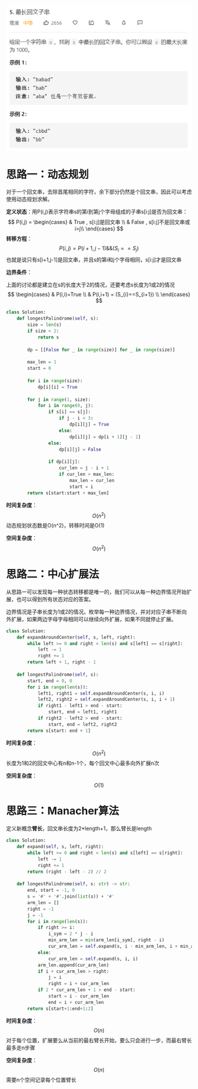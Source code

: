 ![Alt text](./images/1.png)

# 思路一：动态规划

对于一个回文串，去除首尾相同的字符，余下部分仍然是个回文串，因此可以考虑使用动态规划求解。

**定义状态**：用P(i,j)表示字符串s的第i到第j个字母组成的子串s[i:j]是否为回文串：
$$
P(i,j) = 
\begin{cases} 
	& True , s[i:j]是回文串 \\
	& False , s[i:j]不是回文串或i>j\\
\end{cases}
$$
**转移方程**：
$$
P(i,j) = P(i+1,j-1) \&\& (S_{i}==S_{j})
$$
也就是说只有s[i+1,j-1]是回文串，并且s的第i和j个字母相同，s[i:j]才是回文串

**边界条件**：

上面的讨论都是建立在s的长度大于2的情况，还要考虑s长度为1或2的情况
$$
\begin{cases} 
 & P(i,i)=True \\
 & P(i,i+1) = (S_{i}==S_{i+1}) \\
\end{cases}
$$

```python
class Solution:
    def longestPalindrome(self, s):
        size = len(s)
        if size < 2:
            return s

        dp = [[False for _ in range(size)] for _ in range(size)]

        max_len = 1
        start = 0

        for i in range(size):
            dp[i][i] = True

        for j in range(1, size):
            for i in range(0, j):
                if s[i] == s[j]:
                    if j - i < 3:
                        dp[i][j] = True
                    else:
                        dp[i][j] = dp[i + 1][j - 1]
                else:
                    dp[i][j] = False

                if dp[i][j]:
                    cur_len = j - i + 1
                    if cur_len > max_len:
                        max_len = cur_len
                        start = i
        return s[start:start + max_len] 
```

**时间复杂度**：
$$
O(n^{2})
$$
动态规划状态数是O(n^2)，转移时间是O(1)

**空间复杂度**：
$$
O(n^{2})
$$


# 思路二：中心扩展法

从思路一可以发现每一种状态转移都是唯一的，我们可以从每一种边界情况开始扩展，也可以得到所有状态对应的答案。

边界情况是子串长度为1或2的情况。枚举每一种边界情况，并对对应子串不断向外扩展，如果两边字母字母相同可以继续向外扩展，如果不同就停止扩展。

```python
class Solution:
    def expandAroundCenter(self, s, left, right):
        while left >= 0 and right < len(s) and s[left] == s[right]:
            left -= 1
            right += 1
        return left + 1, right - 1

    def longestPalindrome(self, s):
        start, end = 0, 0
        for i in range(len(s)):
            left1, right1 = self.expandAroundCenter(s, i, i)
            left2, right2 = self.expandAroundCenter(s, i, i + 1)
            if right1 - left1 > end - start:
                start, end = left1, right1
            if right2 - left2 > end - start:
                start, end = left2, right2
        return s[start: end + 1]
```

**时间复杂度**：
$$
O(n^{2})
$$
长度为1和2的回文中心有n和n-1个，每个回文中心最多向外扩展n次

**空间复杂度**：
$$
O(1)
$$

# 思路三：Manacher算法

定义新概念**臂长**，回文串长度为2*length+1，那么臂长是length

```python
class Solution:
    def expand(self, s, left, right):
        while left >= 0 and right < len(s) and s[left] == s[right]:
            left -= 1
            right += 1
        return (right - left - 2) // 2

    def longestPalindrome(self, s: str) -> str:
        end, start = -1, 0
        s = '#' + '#'.join(list(s)) + '#'
        arm_len = []
        right = -1
        j = -1
        for i in range(len(s)):
            if right >= i:
                i_sym = 2 * j - i
                min_arm_len = min(arm_len[i_sym], right - i)
                cur_arm_len = self.expand(s, i - min_arm_len, i + min_arm_len)
            else:
                cur_arm_len = self.expand(s, i, i)
            arm_len.append(cur_arm_len)
            if i + cur_arm_len > right:
                j = i
                right = i + cur_arm_len
            if 2 * cur_arm_len + 1 > end - start:
                start = i - cur_arm_len
                end = i + cur_arm_len
        return s[start+1:end+1:2]

```

**时间复杂度**：
$$
O(n)
$$
对于每个位置，扩展要么从当前的最右臂长开始，要么只会进行一步，而最右臂长最多走n步骤

**空间复杂度**：
$$
O(n)
$$
需要n个空间记录每个位置臂长